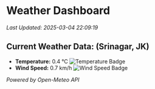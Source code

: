 
# Weather Dashboard

_Last Updated: 2025-03-04 22:09:19_

## Current Weather Data: (Srinagar, JK)
- **Temperature:** 0.4 °C ![Temperature Badge](https://img.shields.io/badge/Temperature-Low%20Temp-blue)
- **Wind Speed:** 0.7 km/h ![Wind Speed Badge](https://img.shields.io/badge/Wind%20Speed-Light%20Wind-blue)

*Powered by Open-Meteo API*
